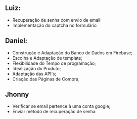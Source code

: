 ## Luiz:
* Recuperação de senha com envio de email
* Implementação do captcha no formulário

## Daniel:
* Construção e Adaptação do Banco de Dados em Firebase;
* Escolha e Adaptação de template;
* Flexibilidade do Tempo de programação;
* Idealização do Produto;
* Adaptação das API's;
* Criação das Páginas de Compra;

## Jhonny
* Verificar se email pertence à uma conta google;
* Enviar método de recuperação de senha
